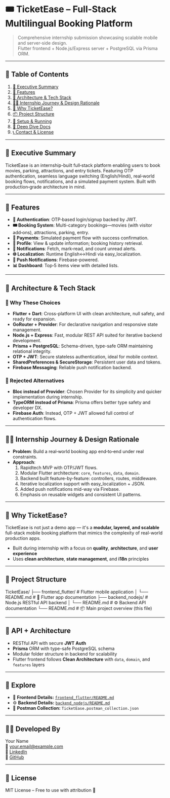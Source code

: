 # 🎟️ TicketEase – Full‑Stack Multilingual Booking Platform  

> Comprehensive internship submission showcasing scalable mobile and server‑side design.  
> Flutter frontend + Node.js/Express server + PostgreSQL via Prisma ORM.  

---

## 📘 Table of Contents  
1. [🎯 Executive Summary](#executive-summary)  
2. [🚀 Features](#features)  
3. [🧱 Architecture & Tech Stack](#architecture---tech-stack)  
4. [👨‍💼 Internship Journey & Design Rationale](#internship-journey--design-rationale)  
5. [🧠 Why TicketEase?](#-why-ticketease)
6. [📦 Project Structure](#project-structure)  
7. [🔧 Setup & Running](#setup--running)  
8. [📂 Deep Dive Docs](#deep-dive-docs)  
9. [📞 Contact & License](#contact--license)  

---

## 🎯 Executive Summary  
TicketEase is an internship-built full‑stack platform enabling users to book movies, parking, attractions, and entry tickets. Featuring OTP authentication, seamless language switching (English/Hindi), real‑world booking flows, notifications, and a simulated payment system. Built with production‑grade architecture in mind.

---

## 🚀 Features  
- **🔐 Authentication**: OTP‑based login/signup backed by JWT.  
- **🎟️ Booking System**: Multi-category bookings—movies (with visitor add‑ons), attractions, parking, entry.  
- **🧾 Payments**: Simulated payment flow with success confirmation.  
- **👤 Profile**: View & update information; booking history retrieval.  
- **🔔 Notifications**: Fetch, mark‑read, and count unread alerts.  
- **🌐 Localization**: Runtime English↔Hindi via easy_localization.  
- **📲 Push Notifications**: Firebase-powered.  
- **📊 Dashboard**: Top‑5 items view with detailed lists.

---

## 🧱 Architecture & Tech Stack  

### 🧭 Why These Choices  
- **Flutter + Dart**: Cross-platform UI with clean architecture, null safety, and ready for expansion.  
- **GoRouter + Provider**: For declarative navigation and responsive state management.  
- **Node.js + Express**: Fast, modular REST API suited for iterative backend development.  
- **Prisma + PostgreSQL**: Schema-driven, type-safe ORM maintaining relational integrity.  
- **OTP + JWT**: Secure stateless authentication, ideal for mobile context.  
- **SharedPreferences & SecureStorage**: Persistent user data and tokens.  
- **Firebase Messaging**: Reliable push notification backend.  

### 🔄 Rejected Alternatives  
- **Bloc instead of Provider**: Chosen Provider for its simplicity and quicker implementation during internship.  
- **TypeORM instead of Prisma**: Prisma offers better type safety and developer DX.  
- **Firebase Auth**: Instead, OTP + JWT allowed full control of authentication flows.

---

## 👨‍💼 Internship Journey & Design Rationale  
- **Problem**: Build a real‑world booking app end‑to‑end under real constraints.  
- **Approach**:  
  1. Rapidtech MVP with OTP/JWT flows.  
  2. Modular Flutter architecture: `core`, `features`, `data`, `domain`.  
  3. Backend built feature-by-feature: controllers, routes, middleware.  
  4. Iterative localization support with easy_localization + JSON.  
  5. Added push notifications mid-way via Firebase.  
  6. Emphasis on reusable widgets and consistent UI patterns.

---

## 🧠 Why TicketEase?

TicketEase is not just a demo app — it's a **modular, layered, and scalable** full-stack mobile booking platform that mimics the complexity of real-world production apps.

- Built during internship with a focus on **quality**, **architecture**, and **user experience**
- Uses **clean architecture**, **state management**, and **i18n** principles

---

## 🧭 Project Structure

TicketEase/
├── frontend_flutter/ # Flutter mobile application
│ └── README.md # 📱 Flutter app documentation
├── backend_nodejs/ # Node.js RESTful API backend
│ └── README.md # ⚙️ Backend API documentation
└── README.md # 📦 Main project overview (this file)

---

## 🧾 API + Architecture

- RESTful API with secure **JWT Auth**
- **Prisma** ORM with type-safe PostgreSQL schema
- Modular folder structure in backend for scalability
- Flutter frontend follows **Clean Architecture** with `data`, `domain`, and `features` layers

---

## 🔗 Explore

- 📱 **Frontend Details:** [`frontend_flutter/README.md`](./frontend_flutter/README.md)
- ⚙️ **Backend Details:** [`backend_nodejs/README.md`](./backend_nodejs/README.md)
- 📮 **Postman Collection:** `TicketEase.postman_collection.json`

---

## 👨‍💻 Developed By

Your Name  
📧 your.email@example.com  
🔗 [LinkedIn](https://linkedin.com/in/your-profile)  
🔗 [GitHub](https://github.com/your-username)

---

## 📜 License

MIT License – Free to use with attribution 🙏